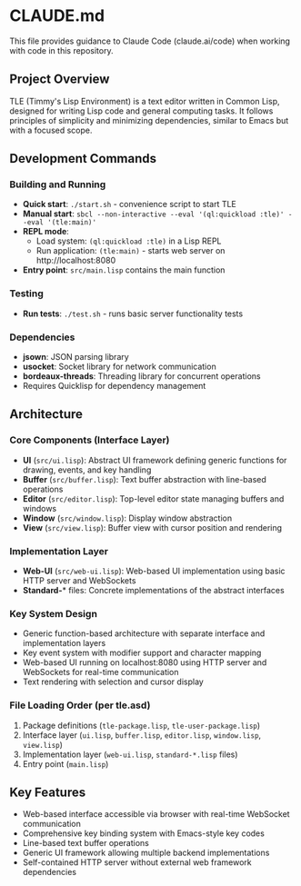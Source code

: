 # CLAUDE.md

This file provides guidance to Claude Code (claude.ai/code) when working with code in this repository.

## Project Overview

TLE (Timmy's Lisp Environment) is a text editor written in Common Lisp, designed for writing Lisp code and general computing tasks. It follows principles of simplicity and minimizing dependencies, similar to Emacs but with a focused scope.

## Development Commands

### Building and Running
- **Quick start**: `./start.sh` - convenience script to start TLE
- **Manual start**: `sbcl --non-interactive --eval '(ql:quickload :tle)' --eval '(tle:main)'`
- **REPL mode**: 
  - Load system: `(ql:quickload :tle)` in a Lisp REPL
  - Run application: `(tle:main)` - starts web server on http://localhost:8080
- **Entry point**: `src/main.lisp` contains the main function

### Testing
- **Run tests**: `./test.sh` - runs basic server functionality tests

### Dependencies
- **jsown**: JSON parsing library
- **usocket**: Socket library for network communication
- **bordeaux-threads**: Threading library for concurrent operations
- Requires Quicklisp for dependency management

## Architecture

### Core Components (Interface Layer)
- **UI** (`src/ui.lisp`): Abstract UI framework defining generic functions for drawing, events, and key handling
- **Buffer** (`src/buffer.lisp`): Text buffer abstraction with line-based operations
- **Editor** (`src/editor.lisp`): Top-level editor state managing buffers and windows
- **Window** (`src/window.lisp`): Display window abstraction
- **View** (`src/view.lisp`): Buffer view with cursor position and rendering

### Implementation Layer
- **Web-UI** (`src/web-ui.lisp`): Web-based UI implementation using basic HTTP server and WebSockets
- **Standard-*** files: Concrete implementations of the abstract interfaces

### Key System Design
- Generic function-based architecture with separate interface and implementation layers
- Key event system with modifier support and character mapping
- Web-based UI running on localhost:8080 using HTTP server and WebSockets for real-time communication
- Text rendering with selection and cursor display

### File Loading Order (per tle.asd)
1. Package definitions (`tle-package.lisp`, `tle-user-package.lisp`)
2. Interface layer (`ui.lisp`, `buffer.lisp`, `editor.lisp`, `window.lisp`, `view.lisp`)
3. Implementation layer (`web-ui.lisp`, `standard-*.lisp` files)
4. Entry point (`main.lisp`)

## Key Features
- Web-based interface accessible via browser with real-time WebSocket communication
- Comprehensive key binding system with Emacs-style key codes
- Line-based text buffer operations
- Generic UI framework allowing multiple backend implementations
- Self-contained HTTP server without external web framework dependencies